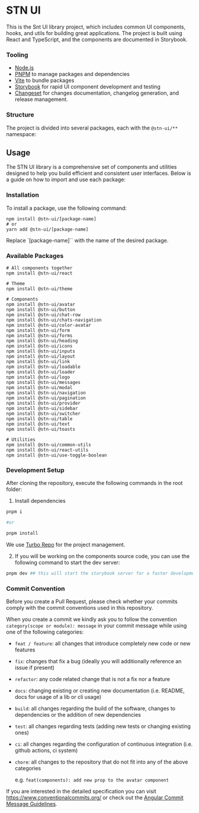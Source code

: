 # STN UI

This is the Snt UI library project, which includes common UI components, hooks, and utils for building great applications. The project is built using React and TypeScript, and the components are documented in Storybook.


### Tooling

- [Node.js](https://nodejs.org/)
- [PNPM](https://pnpm.io/) to manage packages and dependencies
- [Vite](https://vitejs.dev/) to bundle packages
- [Storybook](https://storybook.js.org/) for rapid UI component development and
  testing
- [Changeset](https://github.com/atlassian/changesets) for changes
  documentation, changelog generation, and release management.


### Structure

The project is divided into several packages, each with the `@stn-ui/**` namespace:

## Usage

The STN UI library is a comprehensive set of components and utilities designed to help you build efficient and consistent user interfaces. Below is a guide on how to import and use each package:

### Installation
To install a package, use the following command:

```
npm install @stn-ui/[package-name]
# or
yarn add @stn-ui/[package-name]
```

Replace `[package-name]`` with the name of the desired package.

### Available Packages
```
# All components together
npm install @stn-ui/react

# Theme
npm install @stn-ui/theme

# Components
npm install @stn-ui/avatar
npm install @stn-ui/button
npm install @stn-ui/chat-row
npm install @stn-ui/chats-navigation
npm install @stn-ui/color-avatar
npm install @stn-ui/form
npm install @stn-ui/forms
npm install @stn-ui/heading
npm install @stn-ui/icons
npm install @stn-ui/inputs
npm install @stn-ui/layout
npm install @stn-ui/link
npm install @stn-ui/loadable
npm install @stn-ui/loader
npm install @stn-ui/logo
npm install @stn-ui/messages
npm install @stn-ui/modal
npm install @stn-ui/navigation
npm install @stn-ui/pagination
npm install @stn-ui/provider
npm install @stn-ui/sidebar
npm install @stn-ui/switcher
npm install @stn-ui/table
npm install @stn-ui/text
npm install @stn-ui/toasts

# Utilities
npm install @stn-ui/common-utils
npm install @stn-ui/react-utils
npm install @stn-ui/use-toggle-boolean
```

### Development Setup

After cloning the repository, execute the following commands in the root folder:


1. Install dependencies

```bash
pnpm i

#or

pnpm install
```

We use [Turbo Repo](https://turborepo.org/) for the project management.

2. If you will be working on the components source code, you can use the following command to start the dev server:

```bash
pnpm dev ## this will start the storybook server for a faster development and testing.
```

### Commit Convention

Before you create a Pull Request, please check whether your commits comply with
the commit conventions used in this repository.

When you create a commit we kindly ask you to follow the convention
`category(scope or module): message` in your commit message while using one of
the following categories:

- `feat / feature`: all changes that introduce completely new code or new
  features
- `fix`: changes that fix a bug (ideally you will additionally reference an
  issue if present)
- `refactor`: any code related change that is not a fix nor a feature
- `docs`: changing existing or creating new documentation (i.e. README, docs for
  usage of a lib or cli usage)
- `build`: all changes regarding the build of the software, changes to
  dependencies or the addition of new dependencies
- `test`: all changes regarding tests (adding new tests or changing existing
  ones)
- `ci`: all changes regarding the configuration of continuous integration (i.e.
  github actions, ci system)
- `chore`: all changes to the repository that do not fit into any of the above
  categories

  e.g. `feat(components): add new prop to the avatar component`


If you are interested in the detailed specification you can visit
https://www.conventionalcommits.org/ or check out the
[Angular Commit Message Guidelines](https://github.com/angular/angular/blob/22b96b9/CONTRIBUTING.md#-commit-message-guidelines).

